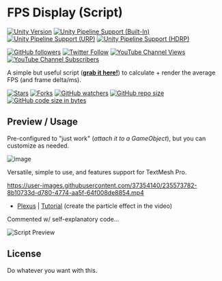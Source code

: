 # FPS Display (Script)

[![Unity Version](https://img.shields.io/badge/Unity-Any_Version_|_All_Pipelines-blueviolet?logo=unity)](https://unity3d.com/get-unity/download)
[![Unity Pipeline Support (Built-In)](https://img.shields.io/badge/BiRP_✔️-darkgreen?logo=unity)](https://unity3d.com/get-unity/download)
[![Unity Pipeline Support (URP)](https://img.shields.io/badge/URP_✔️-blue?logo=unity)](https://unity3d.com/get-unity/download)
[![Unity Pipeline Support (HDRP)](https://img.shields.io/badge/HDRP_✔️-darkred?logo=unity)](https://unity3d.com/get-unity/download)

[![GitHub followers](https://img.shields.io/github/followers/MirzaBeig?style=social)](https://github.com/MirzaBeig?tab=followers)
[![Twitter Follow](https://img.shields.io/twitter/follow/TheMirzaBeig?style=social)](http://twitter.com/intent/user?screen_name=TheMirzaBeig)
[![YouTube Channel Views](https://img.shields.io/youtube/channel/views/UC5c5JgFyiFXKXCVRh2DsRJg?style=social)](https://www.youtube.com/MirzaBeig)
[![YouTube Channel Subscribers](https://img.shields.io/youtube/channel/subscribers/UC5c5JgFyiFXKXCVRh2DsRJg?style=social)](https://www.youtube.com/MirzaBeig)

A simple but useful script ([**grab it here!**](https://github.com/MirzaBeig/FPS-Display/blob/main/FPSDisplay.cs)) to calculate + render the average FPS (and frame delta/ms).

[![Stars](https://img.shields.io/github/stars/MirzaBeig/FPS-Display?style=for-the-badge)](../../stargazers)
[![Forks](https://img.shields.io/github/forks/MirzaBeig/FPS-Display?style=for-the-badge)](../../forks)
[![GitHub watchers](https://img.shields.io/github/watchers/MirzaBeig/FPS-Display?style=for-the-badge)](../../watchers)
[![GitHub repo size](https://img.shields.io/github/repo-size/MirzaBeig/FPS-Display?style=for-the-badge)](../../)
[![GitHub code size in bytes](https://img.shields.io/github/languages/code-size/MirzaBeig/FPS-Display?style=for-the-badge)](../../)

## Preview / Usage

Pre-configured to "just work" (*attach it to a GameObject*), but you can customize as needed.

![image](https://user-images.githubusercontent.com/37354140/235569138-9cb74cc6-b92e-4e2e-83f0-4a0910e0b9e7.png)

Versatile, simple to use, and features support for TextMesh Pro.

https://user-images.githubusercontent.com/37354140/235573782-8b10733d-d780-4774-aa5f-64f008de8854.mp4

- [Plexus](https://assetstore.unity.com/packages/tools/particles-effects/particle-plexus-102931) | [Tutorial](https://youtu.be/ruNPkuYT1Ck) (create the particle effect in the video)

Commented w/ self-explanatory code...

![Script Preview](https://user-images.githubusercontent.com/37354140/235568812-8b0d19f3-3fa0-41ba-b149-4fd9b4ff7d00.png)

## License

Do whatever you want with this.
